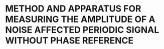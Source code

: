 # METHOD AND APPARATUS FOR MEASURING THE AMPLITUDE OF A NOISE AFFECTED PERIODIC SIGNAL WITHOUT PHASE REFERENCE